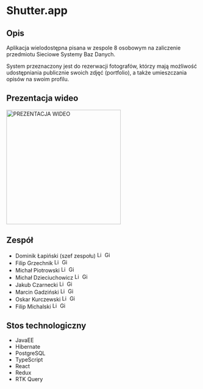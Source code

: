 # Shutter.app

## Opis

Aplikacja wielodostępna pisana w zespole 8 osobowym na zaliczenie przedmiotu Sieciowe Systemy Baz Danych.

System przeznaczony jest do rezerwacji fotografów, którzy mają możliwość udostępniania publicznie swoich zdjęć (portfolio), a także umieszczania opisów na swoim profilu.

<!-- [PREZENTACJA WIDEO](https://youtu.be/3mAFDJOHxhE) -->

## Prezentacja wideo

<!-- [![PREZENTACJA WIDEO](https://img.youtube.com/vi/3mAFDJOHxhE/maxresdefault.jpg)](https://youtu.be/3mAFDJOHxhE) -->

[<img src="https://img.youtube.com/vi/3mAFDJOHxhE/maxresdefault.jpg" alt="PREZENTACJA WIDEO" height=300/>](https://youtu.be/3mAFDJOHxhE)

## Zespół

-   Dominik Łapiński (szef zespołu)
    [<img src="https://upload.wikimedia.org/wikipedia/commons/thumb/8/81/LinkedIn_icon.svg/2048px-LinkedIn_icon.svg.png" alt="LinkedIn" height=16/>](https://www.linkedin.com/in/dominik-lapinski/)
    [<img src="https://upload.wikimedia.org/wikipedia/commons/9/91/Octicons-mark-github.svg" alt="GitHub" height=16/>](https://github.com/Smokopyrka)
-   Filip Grzechnik
    [<img src="https://upload.wikimedia.org/wikipedia/commons/thumb/8/81/LinkedIn_icon.svg/2048px-LinkedIn_icon.svg.png" alt="LinkedIn" height=16/>](https://www.linkedin.com/in/fgrzechnik/)
    [<img src="https://upload.wikimedia.org/wikipedia/commons/9/91/Octicons-mark-github.svg" alt="GitHub" height=16/>](https://github.com/UnderMan4)
-   Michał Piotrowski
    [<img src="https://upload.wikimedia.org/wikipedia/commons/thumb/8/81/LinkedIn_icon.svg/2048px-LinkedIn_icon.svg.png" alt="LinkedIn" height=16/>](https://www.linkedin.com/in/piotrowski-michal/)
    [<img src="https://upload.wikimedia.org/wikipedia/commons/9/91/Octicons-mark-github.svg" alt="GitHub" height=16/>](https://github.com/message-deleted)
-   Michał Dzieciuchowicz
    [<img src="https://upload.wikimedia.org/wikipedia/commons/thumb/8/81/LinkedIn_icon.svg/2048px-LinkedIn_icon.svg.png" alt="LinkedIn" height=16/>](https://www.linkedin.com/in/mdzieciuchowicz/)
    [<img src="https://upload.wikimedia.org/wikipedia/commons/9/91/Octicons-mark-github.svg" alt="GitHub" height=16/>](https://github.com/mdzieciuchowicz)
-   Jakub Czarnecki
    [<img src="https://upload.wikimedia.org/wikipedia/commons/thumb/8/81/LinkedIn_icon.svg/2048px-LinkedIn_icon.svg.png" alt="LinkedIn" height=16/>](https://www.linkedin.com/in/czarnecki-jakub/)
    [<img src="https://upload.wikimedia.org/wikipedia/commons/9/91/Octicons-mark-github.svg" alt="GitHub" height=16/>](https://github.com/jakubczarnecki)
-   Marcin Gadziński
    [<img src="https://upload.wikimedia.org/wikipedia/commons/thumb/8/81/LinkedIn_icon.svg/2048px-LinkedIn_icon.svg.png" alt="LinkedIn" height=16/>](https://www.linkedin.com/in/marcingadzinski/)
    [<img src="https://upload.wikimedia.org/wikipedia/commons/9/91/Octicons-mark-github.svg" alt="GitHub" height=16/>](https://github.com/MarcinGadz)
-   Oskar Kurczewski
    [<img src="https://upload.wikimedia.org/wikipedia/commons/thumb/8/81/LinkedIn_icon.svg/2048px-LinkedIn_icon.svg.png" alt="LinkedIn" height=16/>](https://www.linkedin.com/in/oskar-kurczewski/)
    [<img src="https://upload.wikimedia.org/wikipedia/commons/9/91/Octicons-mark-github.svg" alt="GitHub" height=16/>](https://github.com/oskarkurczewski)
-   Filip Michalski
    [<img src="https://upload.wikimedia.org/wikipedia/commons/thumb/8/81/LinkedIn_icon.svg/2048px-LinkedIn_icon.svg.png" alt="LinkedIn" height=16/>](https://www.linkedin.com/in/filip--michalski/)
    [<img src="https://upload.wikimedia.org/wikipedia/commons/9/91/Octicons-mark-github.svg" alt="GitHub" height=16/>](https://github.com/Fidzii)

## Stos technologiczny

-   JavaEE
-   Hibernate
-   PostgreSQL
-   TypeScript
-   React
-   Redux
-   RTK Query
